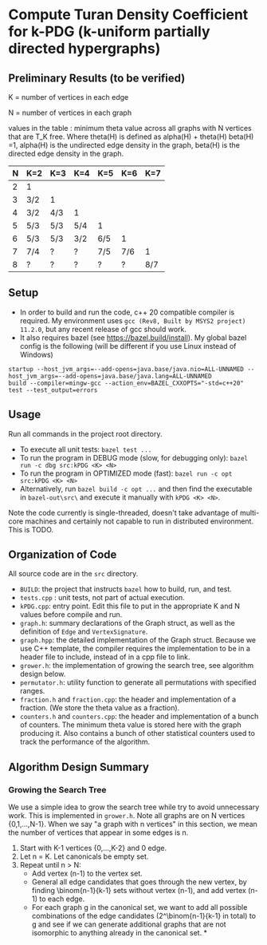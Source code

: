 # Compute Turan Density Coefficient for k-PDG (k-uniform partially directed hypergraphs)

## Preliminary Results (to be verified)

K = number of vertices in each edge

N = number of vertices in each graph

values in the table : minimum theta value across all graphs with N vertices that are T_K free. Where theta(H) is defined as alpha(H) + theta(H) beta(H) =1, alpha(H) is the undirected edge density in the graph, beta(H) is the directed edge density in the graph.

| N   | K=2 | K=3   | K=4   | K=5   | K=6   | K=7   |
| --- | --- | ----- | ----- | ----- | ----- | ----- |
| 2   |   1 |       |       |       |       |       |
| 3   | 3/2 |   1   |       |       |       |       |
| 4   | 3/2 | 4/3   |     1 |       |       |       |
| 5   | 5/3 | 5/3   |   5/4 |     1 |       |       |
| 6   | 5/3 | 5/3   |   3/2 |   6/5 |     1 |       |
| 7   | 7/4 | ?     | ?     |   7/5 |   7/6 |     1 |
| 8   |   ? |  ?    | ?     |   ?   |   ?   |   8/7 |


## Setup
* In order to build and run the code, c++ 20 compatible compiler is required. My environment uses `gcc (Rev8, Built by MSYS2 project) 11.2.0`, but any recent release of gcc should work. 
* It also requires bazel (see https://bazel.build/install). My global bazel config is the following (will be different if you use Linux instead of Windows)
```
startup --host_jvm_args=--add-opens=java.base/java.nio=ALL-UNNAMED --host_jvm_args=--add-opens=java.base/java.lang=ALL-UNNAMED
build --compiler=mingw-gcc --action_env=BAZEL_CXXOPTS="-std=c++20"
test --test_output=errors
```

## Usage
Run all commands in the project root directory. 
* To execute all unit tests: `bazel test ...`
* To run the program in DEBUG mode (slow, for debugging only): `bazel run -c dbg src:kPDG <K> <N>` 
* To run the program in OPTIMIZED mode (fast): `bazel run -c opt src:kPDG <K> <N>`
* Alternatively, run `bazel build -c opt ...` and then find the executable in `bazel-out\src\` and execute it manually with `kPDG <K> <N>`.

Note the code currently is single-threaded, doesn't take advantage of multi-core machines and certainly not capable to run in distributed environment. This is TODO. 

## Organization of Code
All source code are in the `src` directory.
- `BUILD`: the project that instructs `bazel` how to build, run, and test.
- `tests.cpp` : unit tests, not part of actual execution.
- `kPDG.cpp`: entry point. Edit this file to put in the appropriate K and N values before compile and run.
- `graph.h`: summary declarations of the Graph struct, as well as the definition of `Edge` and `VertexSignature`.
- `graph.hpp`: the detailed implementation of the Graph struct. Because we use C++ template, the compiler requires the implementation to be in a header file to include, instead of in a cpp file to link. 
- `grower.h`: the implementation of growing the search tree, see algorithm design below. 
- `permutator.h`: utility function to generate all permutations with specified ranges.
- `fraction.h` and `fraction.cpp`: the header and implementation of a fraction. (We store the theta value as a fraction).
- `counters.h` and `counters.cpp`: the header and implementation of a bunch of counters. The minimum theta value is stored here with the graph producing it. Also contains a bunch of other statistical counters used to track the performance of the algorithm.

## Algorithm Design Summary
### Growing the Search Tree
We use a simple idea to grow the search tree while try to avoid unnecessary work. This is implemented in `grower.h`.  Note all graphs are on N vertices {0,1,...,N-1}. When we say "a graph with n vertices" in this section, we mean the number of vertices that appear in some edges is n.

1. Start with K-1 vertices {0,...,K-2} and 0 edge. 
2. Let n = K.  Let canonicals be empty set. 
4. Repeat until n > N:
    - Add vertex (n-1) to the vertex set.
    - General all edge candidates that goes through the new vertex, by finding \binom{n-1}{k-1} sets without vertex (n-1), and add vertex (n-1) to each edge.
    - For each graph g in the canonical set, we want to add all possible combinations of the edge candidates (2^\binom{n-1}{k-1} in total) to g and see if we can generate additional graphs that are not isomorphic to anything already in the canonical set. 
        *  
